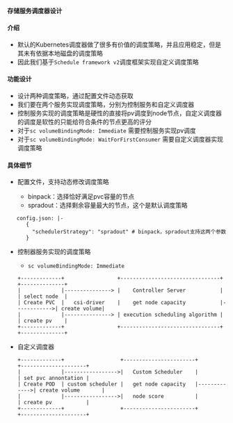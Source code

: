 #### 存储服务调度器设计

#### 介绍

- 默认的Kubernetes调度器做了很多有价值的调度策略，并且应用稳定，但是其未有依据本地磁盘的调度策略
- 因此我们基于`Schedule framework v2`调度框架实现自定义调度策略

#### 功能设计

- 设计两种调度策略，通过配置文件动态获取
- 我们要在两个服务实现调度策略，分别为控制服务和自定义调度器
- 控制服务实现的调度策略是硬性的直接将pv调度到node节点，自定义调度器的调度是软性的只能给符合条件的节点更高的评分
- 对于`sc volumeBindingMode: Immediate` 需要控制服务实现pv调度
- 对于`sc volumeBindingMode: WaitForFirstConsumer` 需要自定义调度器实现调度策略

#### 具体细节

- 配置文件，支持动态修改调度策略

  - binpack：选择恰好满足pvc容量的节点
  - spradout：选择剩余容量最大的节点，这个是默认调度策略
  
```
   config.json: |-
      {
        "schedulerStrategy": "spradout" # binpack，spradout支持这两个参数
      }
  ```
  
- 控制器服务实现的调度策略

  - `sc volumeBindingMode: Immediate`

  ```
  +-------------+                 +--------------------------------+             +--------------+
  |             |---------------> |    Controller Server           |             | select node  |
  | Create PVC  |   csi-driver    |    get node capacity           |------------>| create volume|
  |             |---------------> | execution scheduling algorithm |             | create pv    |
  +-------------+                 +--------------------------------+             +--------------+  
  ```

- 自定义调度器

  ```
  +-------------+                  +-----------------------+              +---------------------+
  |             |----------------->|   Custom Scheduler    |              | set pvc annontation |
  | Create POD  | custom scheduler |   get node capacity   |------------->| create volume       |  
  |             |----------------->|   node score          |              | create pv           | 
  +-------------+                  +-----------------------+              +---------------------+
  ```